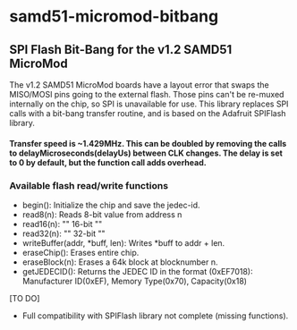 # samd51-micromod-bitbang
## SPI Flash Bit-Bang for the v1.2 SAMD51 MicroMod

The v1.2 SAMD51 MicroMod boards have a layout error that
swaps the MISO/MOSI pins going to the external flash.
Those pins can't be re-muxed internally on the chip,
so SPI is unavailable for use. This library replaces
SPI calls with a bit-bang transfer routine, and is based
on the Adafruit SPIFlash library.

#### Transfer speed is ~1.429MHz. This can be doubled by removing the calls to delayMicroseconds(delayUs) between CLK changes. The delay is set to 0 by default, but the function call adds overhead.

### Available flash read/write functions
- begin(): Initialize the chip and save the jedec-id.
- read8(n): Reads 8-bit value from address n
- read16(n): "" 16-bit ""
- read32(n): "" 32-bit ""
- writeBuffer(addr, *buff, len): Writes *buff to addr + len.
- eraseChip(): Erases entire chip.
- eraseBlock(n): Erases a 64k block at blocknumber n.
- getJEDECID(): Returns the JEDEC ID in the format (0xEF7018): Manufacturer ID(0xEF), Memory Type(0x70), Capacity(0x18)

[TO DO]
- Full compatibility with SPIFlash library not complete (missing functions).
